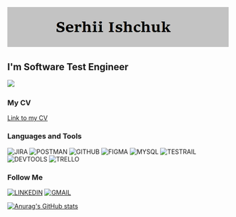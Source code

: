  [![Header](https://github.com/SerhiiIshchuk/SerhiiIshchuk/blob/main/assets/Header.png)](https://www.linkedin.com/in/serhii-isa/)

 ## I'm Software Test Engineer

![](https://komarev.com/ghpvc/?username=SerhiiIshchuk)


 ### My CV
 [Link to my CV](https://drive.google.com/file/d/1FnD-S8o9QluxMhvWq94I87HUAUJHWXr7/view?usp=share_link)

 ### Languages and Tools
 ![JIRA](https://img.shields.io/badge/-JIRA-090909?style=for-the-badge&logo=Jira)
 ![POSTMAN](https://img.shields.io/badge/-POSTMAN-090909?style=for-the-badge&logo=Postman)
 ![GITHUB](https://img.shields.io/badge/-GITHUB-090909?style=for-the-badge&logo=GITHUB)
 ![FIGMA](https://img.shields.io/badge/-FIGMA-090909?style=for-the-badge&logo=FIGMA)
 ![MYSQL](https://img.shields.io/badge/-MYSQL-090909?style=for-the-badge&logo=MYSQL)
 ![TESTRAIL](https://img.shields.io/badge/-TESTRAIL-090909?style=for-the-badge&logo=TESTRAIL)
 ![DEVTOOLS](https://img.shields.io/badge/-DEVTOOLS-090909?style=for-the-badge&logo=DEVTOOLS) 
 ![TRELLO](https://img.shields.io/badge/-TRELLO-090909?style=for-the-badge&logo=TRELLO)

 ### Follow Me
[![LINKEDIN](https://img.shields.io/badge/-LINKEDIN-090909?style=for-the-badge&logo=LINKEDIN)](https://www.linkedin.com/in/serhii-isa/)
[![GMAIL](https://img.shields.io/badge/-GMAIL-090909?style=for-the-badge&logo=GMAIL)](89Ishchuk@gmail.com)

[![Anurag's GitHub stats](https://github-readme-stats.vercel.app/api?username=SerhiiIshchuk)](https://github.com/SerhiiIshchuk/github-readme-stats)

